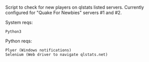 Script to check for new players on qlstats listed servers. Currently configured for "Quake For Newbies" servers #1 and #2.

System reqs:    
        
    Python3

Python reqs:
        
    Plyer (Windows notifications)
    Selenium (Web driver to navigate qlstats.net)
